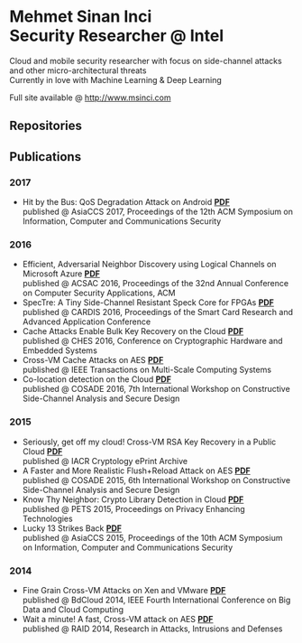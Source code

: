 # Mehmet Sinan Inci<br> Security Researcher @ Intel

Cloud and mobile security researcher with focus on side-channel attacks and other micro-architectural threats
<br>Currently in love with Machine Learning & Deep Learning

Full site available @ <a href="http://www.msinci.com">http://www.msinci.com</a><br>

## Repositories

## Publications
### 2017
- Hit by the Bus: QoS Degradation Attack on Android <a href="f/p/Mobile_QoS.pdf">**PDF**</a><br>
  published @ AsiaCCS 2017, Proceedings of the 12th ACM Symposium on Information, Computer and Communications Security

### 2016
- Efficient, Adversarial Neighbor Discovery using Logical Channels on Microsoft Azure <a href="f/p/Azure_Colocation.pdf">**PDF**</a><br>
  published @ ACSAC 2016, Proceedings of the 32nd Annual Conference on Computer Security Applications, ACM
- SpecTre: A Tiny Side-Channel Resistant Speck Core for FPGAs <a href="f/p/SpecTre.pdf">**PDF**</a><br>
  published @ CARDIS 2016, Proceedings of the Smart Card Research and Advanced Application Conference
- Cache Attacks Enable Bulk Key Recovery on the Cloud <a href="f/p/Bulk_RSA_on_EC2.pdf">**PDF**</a><br>
  published @ CHES 2016, Conference on Cryptographic Hardware and Embedded Systems
- Cross-VM Cache Attacks on AES <a href="f/p/journal_AES.pdf">**PDF**</a><br>
  published @ IEEE Transactions on Multi-Scale Computing Systems
- Co-location detection on the Cloud <a href="f/p/Colocation_Detection.pdf">**PDF**</a><br>
  published @ COSADE 2016, 7th International Workshop on Constructive Side-Channel Analysis and Secure Design

### 2015
- Seriously, get off my cloud! Cross-VM RSA Key Recovery in a Public Cloud <a href="f/p/RSAonEC2.pdf">**PDF**</a><br>
  published @ IACR Cryptology ePrint Archive
- A Faster and More Realistic Flush+Reload Attack on AES <a href="f/p/faster_realistic_AES.pdf">**PDF**</a><br>
  published @ COSADE 2015, 6th International Workshop on Constructive Side-Channel Analysis and Secure Design
- Know Thy Neighbor: Crypto Library Detection in Cloud <a href="f/p/library_detection.pdf">**PDF**</a><br>
  published @ PETS 2015, Proceedings on Privacy Enhancing Technologies
- Lucky 13 Strikes Back <a href="f/p/lucky13.pdf">**PDF**</a><br>
  published @ AsiaCCS 2015, Proceedings of the 10th ACM Symposium on Information, Computer and Communications Security

### 2014
- Fine Grain Cross-VM Attacks on Xen and VMware <a href="f/p/Fine_Grain.pdf">**PDF**</a><br>
  published @ BdCloud 2014, IEEE Fourth International Conference on Big Data and Cloud Computing
- Wait a minute! A fast, Cross-VM attack on AES <a href="f/p/Wait_a_Minute.pdf">**PDF**</a><br>
  published @ RAID 2014, Research in Attacks, Intrusions and Defenses 
